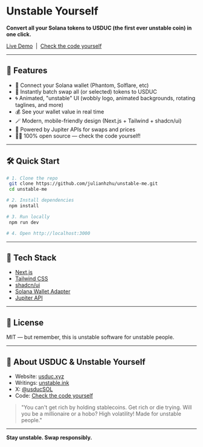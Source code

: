 # Unstable Yourself

**Convert all your Solana tokens to USDUC (the first ever unstable coin) in one click.**

[Live Demo](https://unstable.me/) &nbsp;|&nbsp; [Check the code yourself](https://github.com/julianhzhu/unstable-me)

---

## 🚀 Features

- 🔗 Connect your Solana wallet (Phantom, Solflare, etc)
- 💸 Instantly batch swap all (or selected) tokens to USDUC
- 🌀 Animated, "unstable" UI (wobbly logo, animated backgrounds, rotating taglines, and more)
- 💰 See your wallet value in real time
- 🪄 Modern, mobile-friendly design (Next.js + Tailwind + shadcn/ui)
- 🌊 Powered by Jupiter APIs for swaps and prices
- 🧑‍💻 100% open source — check the code yourself!

---

## 🛠️ Quick Start

```bash
# 1. Clone the repo
 git clone https://github.com/julianhzhu/unstable-me.git
 cd unstable-me

# 2. Install dependencies
 npm install

# 3. Run locally
 npm run dev

# 4. Open http://localhost:3000
```

---

## 🧩 Tech Stack

- [Next.js](https://nextjs.org/)
- [Tailwind CSS](https://tailwindcss.com/)
- [shadcn/ui](https://ui.shadcn.com/)
- [Solana Wallet Adapter](https://github.com/solana-labs/wallet-adapter)
- [Jupiter API](https://dev.jup.ag/)

---

## 📜 License

MIT — but remember, this is unstable software for unstable people.

---

## 🤪 About USDUC & Unstable Yourself

- Website: [usduc.xyz](https://usduc.xyz/)
- Writings: [unstable.ink](https://unstable.ink/)
- X: [@usducSOL](https://x.com/usducSOL)
- Code: [Check the code yourself](https://github.com/julianhzhu/unstable-me)

> "You can't get rich by holding stablecoins. Get rich or die trying. Will you be a millionaire or a hobo? High volatility! Made for unstable people."

---

**Stay unstable. Swap responsibly.**
